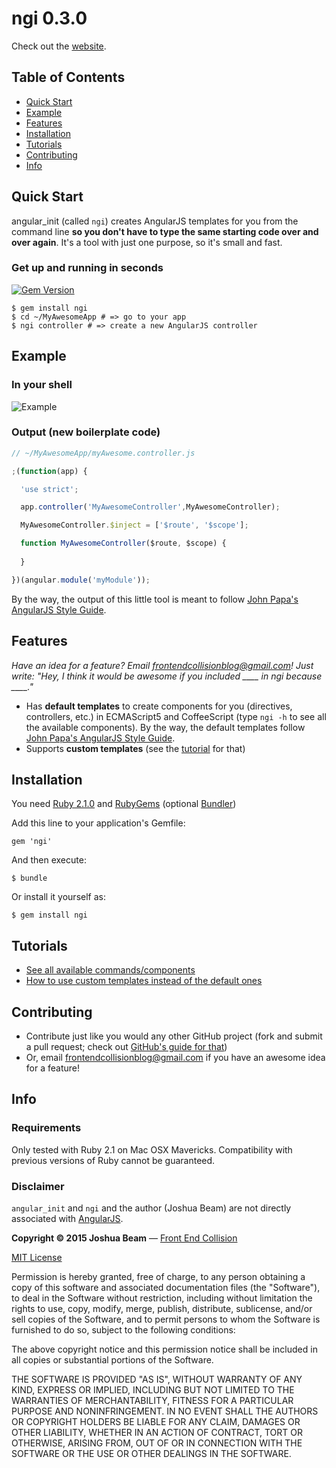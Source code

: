 
# ngi 0.3.0

Check out the [website][website].

## Table of Contents

- [Quick Start][quick-start]
- [Example][example]
- [Features][features]
- [Installation][install]
- [Tutorials][tutorials]
- [Contributing][contributing]
- [Info][info]

## Quick Start

angular_init (called `ngi`) creates AngularJS templates for you from the command line **so you don't have to type the same starting code over and over again**. It's a tool with just one purpose, so it's small and fast.

### Get up and running in seconds

[![Gem Version](https://badge.fury.io/rb/ngi.svg)](http://badge.fury.io/rb/ngi)

```shell
$ gem install ngi
$ cd ~/MyAwesomeApp # => go to your app
$ ngi controller # => create a new AngularJS controller
```

## Example

### In your shell

![Example](https://github.com/joshbeam/angular_init/blob/master/ngi_example.gif "Example")

### Output (new boilerplate code)

```javascript
// ~/MyAwesomeApp/myAwesome.controller.js

;(function(app) {

  'use strict';

  app.controller('MyAwesomeController',MyAwesomeController);

  MyAwesomeController.$inject = ['$route', '$scope'];

  function MyAwesomeController($route, $scope) {
  
  }

})(angular.module('myModule'));
```

By the way, the output of this little tool is meant to follow [John Papa's AngularJS Style Guide][style-guide].

## Features

*Have an idea for a feature? Email frontendcollisionblog@gmail.com! Just write: "Hey, I think it would be awesome if you included ____ in ngi because ____."*

- Has **default templates** to create components for you (directives, controllers, etc.) in ECMAScript5 and CoffeeScript (type `ngi -h` to see all the available components). By the way, the default templates follow [John Papa's AngularJS Style Guide][style-guide].
- Supports **custom templates** (see the [tutorial][tutorial] for that)

## Installation

You need [Ruby 2.1.0][ruby] and [RubyGems][rubygems] (optional [Bundler][bundler])

Add this line to your application's Gemfile:

    gem 'ngi'

And then execute:

    $ bundle

Or install it yourself as:

    $ gem install ngi

## Tutorials

- [See all available commands/components][commands]
- [How to use custom templates instead of the default ones][tutorial]

## Contributing

- Contribute just like you would any other GitHub project (fork and submit a pull request; check out [GitHub's guide for that][contributing-guide])
- Or, email frontendcollisionblog@gmail.com if you have an awesome idea for a feature!

## Info

### Requirements

Only tested with Ruby 2.1 on Mac OSX Mavericks. Compatibility with previous versions of Ruby cannot be guaranteed.

### Disclaimer

`angular_init` and `ngi` and the author (Joshua Beam) are not directly associated with <a href="http://angularjs.org">AngularJS</a>.

**Copyright &copy; 2015 Joshua Beam** &mdash; <a href="http://frontendcollisionblog.com">Front End Collision</a>

[MIT License][mit]

Permission is hereby granted, free of charge, to any person obtaining a copy of this software and associated documentation files (the "Software"), to deal in the Software without restriction, including without limitation the rights to use, copy, modify, merge, publish, distribute, sublicense, and/or sell copies of the Software, and to permit persons to whom the Software is furnished to do so, subject to the following conditions:

The above copyright notice and this permission notice shall be included in all copies or substantial portions of the Software.

THE SOFTWARE IS PROVIDED "AS IS", WITHOUT WARRANTY OF ANY KIND, EXPRESS OR IMPLIED, INCLUDING BUT NOT LIMITED TO THE WARRANTIES OF MERCHANTABILITY, FITNESS FOR A PARTICULAR PURPOSE AND NONINFRINGEMENT. IN NO EVENT SHALL THE AUTHORS OR COPYRIGHT HOLDERS BE LIABLE FOR ANY CLAIM, DAMAGES OR OTHER LIABILITY, WHETHER IN AN ACTION OF CONTRACT, TORT OR OTHERWISE, ARISING FROM, OUT OF OR IN CONNECTION WITH THE SOFTWARE OR THE USE OR OTHER DEALINGS IN THE SOFTWARE.

[website]: http://frontendcollisionblog.com/angular_init
[install]: #installation
[quick-start]: #quick-start
[example]: #example
[features]: #features
[tutorials]: #tutorials
[contributing]: #contributing
[contributing-guide]: https://guides.github.com/activities/contributing-to-open-source/#contributing
[info]: #info
[style-guide]: https://github.com/johnpapa/angular-styleguide
[rubygems]: https://rubygems.org/pages/download
[ruby]: https://www.ruby-lang.org/en/downloads/
[bundler]: http://bundler.io/
[tutorial]: https://github.com/joshbeam/angular_init/blob/master/TUTORIAL.md
[commands]: https://github.com/joshbeam/angular_init/blob/master/COMMANDS.md
[mit]: http://opensource.org/licenses/MIT